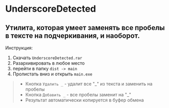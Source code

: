 # UnderscoreDetected
**Утилита, которая умеет заменять все пробелы в тексте на подчеркивания, и наоборот.**
-----------------------------------------------------------------
Инструкция:

1. Скачать `UnderscoreDetected.rar`
2. Разархивировать в любое место
3. перейти в папку `dist -> main`
4. Пролистать вниз и открыть `main.exe`

> * Кнопка `Удалить _` - удалит все "_" из текста и заменить на пробелы
> * Кнопка `Добавить _` -  все пробелы заменит на "_"
> * Результат автоматически копируется в буфер обмена
